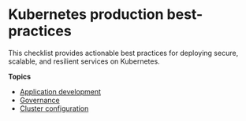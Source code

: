 # Kubernetes production best-practices

This checklist provides actionable best practices for deploying secure, scalable, and resilient services on Kubernetes.

**Topics**

- [Application development](application-development_cn.md)
- [Governance](governance.md)
- [Cluster configuration](configuration_cn.md)
